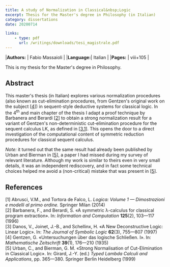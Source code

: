 ```yaml
---
title: A study of Normalization in Classical&nbsp;Logic
excerpt: Thesis for the Master's degree in Philosophy (in Italian)
category: dissertations
date: 20200714

links:
    - type: pdf
      url: /writings/downloads/tesi_magistrale.pdf
---
```


|**Authors:** | Fabio Massaioli |
|**Language:**| Italian         |
|**Pages:**   | viii+105        |

This is my thesis for the Master's degree in Philosophy.

## Abstract

This master's thesis (in Italian) explores various normalization procedures
(also known as cut-elimination procedures, from Gentzen's original work on the
subject&nbsp;\[[4](#Gen35)\]) in sequent-style deductive systems for classical logic.
In the&nbsp;4<sup>th</sup> and main chapter of the thesis I adapt a proof
technique by Barbanera and Berardi&nbsp;\[[2](#BB96)\] to obtain a strong
normalization result for a variant of Gentzen's non-deterministic cut-elimination
procedure for the sequent calculus LK, as defined in&nbsp;\[[3](#DJS97),[1](#AT14)\].
This opens the door to a direct investigation of the computational content of
symmetric reduction procedures for classical sequent calculus.

_Note:_ it turned out that the same result had already been published by Urban
and Bierman in&nbsp;\[[5](#UB01)\], a paper I had missed during my survey of
relevant literature. Although my work is similar to theirs even in very small
details, it was an independent rediscovery, and in fact some technical choices
helped me avoid a (non-critical) mistake that was present in&nbsp;\[[5](#UB)\].

## References

<a id="AT14">[1]</a> Abrusci, V.M., and Tortora de Falco, L. _Logica: Volume&nbsp;1
— Dimostrazioni e modelli al primo ordine._ Springer Milan (2014)<br>
<a id="BB96">[2]</a> Barbanera, F., and Berardi, S. «A symmetric λ-calculus for
classical program extraction». In: _Information and Computation_ **125**(2),
103—117 (1996)<br>
<a id="DJS97">[3]</a> Danos, V., Joinet, J.-B., and Schellinx, H. «A New
Deconstructive Logic: Linear Logic». In: _The Journal of Symbolic Logic_
**62**(3), 755—807 (1997)<br>
<a id="Gen35">[4]</a> Gentzen, G. «Untersuchungen über das logische Schließen. I».
In: _Mathematische Zeitschrift_ **39**(1), 176—210 (1935)<br>
<a id="UB01">[5]</a> Urban, C., and Bierman, G. M. «Strong Normalisation of
Cut-Elimination in Classical Logic». In: Girard, J.-Y. (ed.) _Typed Lambda
Calculi and Applications_, pp. 365—380. Springer Berlin Heidelberg (1999)
